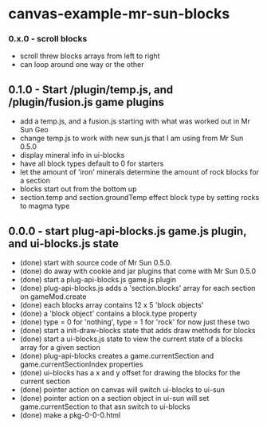 # canvas-example-mr-sun-blocks

### 0.x.0 - scroll blocks
* scroll threw blocks arrays from left to right
* can loop around one way or the other

## 0.1.0 - Start /plugin/temp.js, and /plugin/fusion.js game plugins
* add a temp.js, and a fusion.js starting with what was worked out in Mr Sun Geo
* change temp.js to work with new sun.js that I am using from Mr Sun 0.5.0
* display mineral info in ui-blocks
* have all block types default to 0 for starters
* let the amount of 'iron' minerals determine the amount of rock blocks for a section
* blocks start out from the bottom up
* section.temp and section.groundTemp effect block type by setting rocks to magma type

## 0.0.0 - start plug-api-blocks.js game.js plugin, and ui-blocks.js state
* (done) start with source code of Mr Sun 0.5.0.
* (done) do away with cookie and jar plugins that come with Mr Sun 0.5.0
* (done) start a plug-api-blocks.js game.js plugin
* (done) plug-api-blocks.js adds a 'section.blocks' array for each section on gameMod.create
* (done) each blocks array contains 12 x 5 'block objects'
* (done) a 'block object' contains a block.type property
* (done) type = 0 for 'nothing', type = 1 for 'rock' for now just these two
* (done) start a init-draw-blocks state that adds draw methods for blocks
* (done) start a ui-blocks.js state to view the current state of a blocks array for a given section
* (done) plug-api-blocks creates a game.currentSection and game.currentSectionIndex properties
* (done) ui-blocks has a x and y offset for drawing the blocks for the current section
* (done) pointer action on canvas will switch ui-blocks to ui-sun
* (done) pointer action on a section object in ui-sun will set game.currentSection to that asn switch to ui-blocks
* (done) make a pkg-0-0-0.html